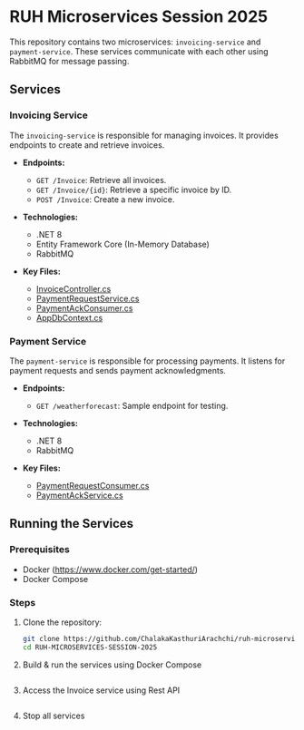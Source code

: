 # RUH Microservices Session 2025

This repository contains two microservices: `invoicing-service` and `payment-service`. These services communicate with each other using RabbitMQ for message passing.

## Services

### Invoicing Service

The `invoicing-service` is responsible for managing invoices. It provides endpoints to create and retrieve invoices.

- **Endpoints:**
  - `GET /Invoice`: Retrieve all invoices.
  - `GET /Invoice/{id}`: Retrieve a specific invoice by ID.
  - `POST /Invoice`: Create a new invoice.

- **Technologies:**
  - .NET 8
  - Entity Framework Core (In-Memory Database)
  - RabbitMQ

- **Key Files:**
  - [InvoiceController.cs](invoicing-service/Controllers/InvoiceController.cs)
  - [PaymentRequestService.cs](invoicing-service/Services/PaymentRequestService.cs)
  - [PaymentAckConsumer.cs](invoicing-service/Services/PaymentAckConsumer.cs)
  - [AppDbContext.cs](invoicing-service/Models/AppDbContext.cs)

### Payment Service

The `payment-service` is responsible for processing payments. It listens for payment requests and sends payment acknowledgments.

- **Endpoints:**
  - `GET /weatherforecast`: Sample endpoint for testing.

- **Technologies:**
  - .NET 8
  - RabbitMQ

- **Key Files:**
  - [PaymentRequestConsumer.cs](payment-service/Services/PaymentRequestConsumer.cs)
  - [PaymentAckService.cs](payment-service/Services/PaymentAckService.cs)

## Running the Services

### Prerequisites

- Docker (https://www.docker.com/get-started/)
- Docker Compose

### Steps

1. Clone the repository:
   ```sh
   git clone https://github.com/ChalakaKasthuriArachchi/ruh-microservices-session-2025
   cd RUH-MICROSERVICES-SESSION-2025

2. Build & run the services using Docker Compose
    ```docker-compose up --build

3. Access the Invoice service using Rest API
    ```http://localhost:8080

4. Stop all services
    ```docker-compose down

